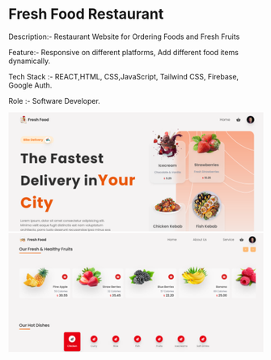 <h1>Fresh Food Restaurant</h1>

<p>Description:- Restaurant Website for Ordering Foods and Fresh Fruits</p>
<p>Feature:- Responsive on different platforms, Add different food items dynamically.</p>
<p>Tech Stack :- REACT,HTML, CSS,JavaScript, Tailwind CSS, Firebase, Google Auth.</p>
<p>Role :- Software Developer.</p>

<img width="946" alt="Fresh Food" src="./src/img/Fresh Food.PNG">
<img width="946" alt="Fresh Food" src="./src/img/FreshFood !.PNG">
